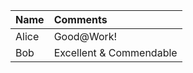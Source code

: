 | Name   | Comments                |
|:-------|:------------------------|
| Alice  | Good@Work!              |
| Bob    | Excellent & Commendable |